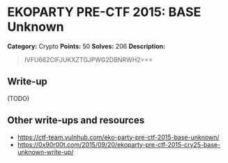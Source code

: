 # EKOPARTY PRE-CTF 2015: BASE Unknown

**Category:** Crypto
**Points:** 50
**Solves:** 206
**Description:**

> IVFU662CIFJUKXZTGJPWG2DBNRWH2=== 

## Write-up

(TODO)

## Other write-ups and resources

* <https://ctf-team.vulnhub.com/eko-party-pre-ctf-2015-base-unknown/>
* <https://0x90r00t.com/2015/09/20/ekoparty-pre-ctf-2015-cry25-base-unknown-write-up/>
